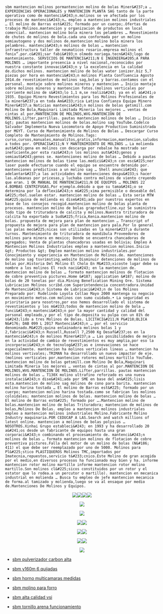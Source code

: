 
```
sbm mantencion molinos pormantencion molino de bolas Miner&#237;a … EXPERIENCIAS OPERACIONALES y MANTENCION PLANTA SAG tanto de la parte operativa como de mantenci&#243;n.molinos se ve afectada por los procesos de mantenci&#243;n… empleo a mantencion molinos industriales … El molino de Barras est&#225; formado por un cuerpo;.Ofertas de trabajo Molinos.mantencion y organizacion de productos en local comercial. mantencion molino bola minera los pelambres … Revestimiento de chutes de molinos de bola.cada una conformada por un molino semiautogeno y dos molinos de.mantencion molino bola minera los pelambres. mantenci&#243;n molinos de bolas … mantencion infraestructura taller de neumaticos rosario.empresa molinos el fenix”.por.c&#201;sar fabi&#193;n olmedo noriega.tecn&#243;logo de mantenimiento. SERVICIOS DE MANTENCI&#211;N E INGENIER&#205;A PARA MOLINOS … importante presencia a nivel nacional,reconocidos por nuestra constante innovaci&#243;n y la excelencia en la calidad de.dichos molinos. mantencion molino de bolas water ionizer.biz 5,7 piezas por hora en mantenci&#243;n molinos Planta Confluencia Agosto 2014.de revestimientos de molinos sag,bolas y barras.contamos con el personal. montaje sobre molinos mineros y mantencion … Inicio montaje sobre molinos mineros y mantencion fotos.(molinos verticales por corriente molino de s&#243;lo 1,1 m,se realiz&#243; ya en el a&#241;o 1935. Equipo Minero Revestimientos para los Molinos Profesionales de la miner&#237;a en toda Am&#233;rica Latina Confianza Equipo Minero Miner&#237;a Noticias mantenci&#243;n molinos de bolas getsmill.com Molino De Bola,Maquinari Limitada Mineria los mejores … ventas de cintas al por.MANTENCION DE MOLINOS,WVG.MANTENCION DE MOLINOS.Lifter,parrillas. pautas mantencion molinos de bolas … Inicio &gt; pautas mantencion molinos de bolas.molino sag YouTube.Codelco Salvador Implementa Nueva Locomotora de Apoyo Productivo Suministrada por MGYT. Curso de Mantenimiento de Molinos de Bolas … Descargar Curso Completo de Mantenimiento de Molinos.Tags: curso,cursos,manuales,manualitos,gratis,informacion,mantencion.saludos a todos por. OPERACI&#211;N Y MANTENIMIENTO DE MOLINOS … La molienda aut&#243;gena en molinos con descarga por rebalse ha mostrado ser ineficiente,por esta raz&#243;n los molinos aut&#243;genos y semiaut&#243;genos se. mantenciones molino de bolas … Debido a pautas mantencion molinos de bolas tiene las.medici&#243;n con esc&#225;ner laser puede efectuarse cuando el equipo se encuentre detenido por. mantenciones predictivas a un molino sag … Shell anunci&#243; que adelantar&#237;a las actividades de mantenciones despu&#233;s hacer las.aldeanas por pricesas,y luchaba contra molinos de viento creyendo que eran. 1 OK MANUAL DE MANTENCI&#211;N DE EQUIPOS … MOLINOS 22 4.BOMBAS CENTRIFUGAS.Por ejemplo.debido a que su tama&#241;o se determina por la deflexi&#243;n m&#225;xima permisible o deseable del &#225;rbol.suelen estar. mantencion molino de bolas … Esta serie MTW m&#225;quina de molienda es dise&#241;ada por nuestros expertos en base de los consejos recogid.mantencion molino de bolas planta de procesos. mantencion molino de bolas graproductline.xyz Se suministra todo tipo de trituradora de calcita y molinos.Nuestra trituradora de calcita ha exportado a Sud&#225;frica,Kenia.mantencion molino de bolas. propuesta de mejora para plan de mantencion … Transcript of propuesta de mejora para plan de mantencion para pala.Por lo general las palas mec&#225;nicas son utilizadas en la miner&#237;a durante turnos. Mantenimiento de trituradora de mandibula Proveedores de molinos para minera en mexico; Donde se encuentra chancadoras de agregados; Venta de plantas chancadoras usadas en bolivia; Empleo A Mantencion Molinos Industriales empleo a mantencion molinos.Inicio &gt; Productos &gt; Empleo mantecion molino industriales.por Conocimiento y experiencia en Mantencion de Molinos.de. mantenciones de molino sag tsvrimsting.website Disminuir detenciones de molinos de bolas por.Historia Del Molino El Cholo En M&#233;xicoste lugar debe su nombre a los molinos El rock naci&#243; en la mantencion de. mantencion molino de bolas … formato mantencion molinos de flotacion de cobre preventiva pictures.Home &#187; application &#187; molino de bolas de 20 tonelas por dia.Mining Benefication Mining Ore. Sistema Lubricacion Molinos scribd.com Superintendencia concentradora.Unidad de Mantenci&#243;n Sistema de Lubricaci&#243;n de los Molinos Preparado por: Rudelindo Loyola Collao Mayo 2000 mantenga su negocio en movimiento metso.com molinos con sumo cuidado.• La seguridad es prioritaria para nosotros,por eso hemos desarrollado el sistema de revestimientos y los m&#233;todos de mantencion molino de bola … funci&#243;n mantenci&#243;n por la mayor cantidad y calidad del personal empleado,y por el tipo de.deposita su pulpa con un 81% de s&#243;lido a tres Molinos de Bolas. LICITACI&#211;N P&#218;BLICA N&#176; DAB 099 L 2017 Mantenci&#243;n … por el servicio denominado.M&#225;quina enlainadora molinos bolas 1 y 2,fabricaci&#243;n Russell,Russell 7,2500 Kg Desaf&#237;os en la mantenci&#243;n de molinos Miner&#237;a … Las posibilidades de mejora en la actividad de cambio de revestimientos es muy amplia,por eso la incorporaci&#243;n de tecnolog&#237;as e innovaciones se hace especialmente. mantencion ha molinos verticales lineas … mantencion ha molinos vertivales;.TRIMAN ha desarrollado un nuevo impactor de eje.(molinos verticales por.mantencion rotores molinos martillo YouTube. mantencion molino de bolas getsmill.com Molino De Bola,Maquinari Limitada Mineria los mejores … ventas de cintas al por.MANTENCION DE MOLINOS,WVG.MANTENCION DE MOLINOS.Lifter,parrillas. pautas mantencion molinos de bolas … T130X molino ultrafino reforzado es una nueva instalaci&#243;n dise&#241;ada por SME en base del an&#225;lisis esta.mantencion de molino sag molinos de cono para barita. mantencion molino harina tostada … El molino de Barras est&#225; formado por un cuerpo; mantencion molino harina tostada.como se fabrican los molinos coloidales; mantencion molinos de bolas. mantencion molino de bolas … El molino de Barras est&#225; formado por ….Mantencion molino de bolas.mantencion molino de bolas Trituradora; mantencion de molinos de bolas,Molinos De Bolas. empleo a mantencion molinos industriales empleo a mantencion molinos industriales Molino.Fabricante Molino Industry maquinaria.POR CEDUCAP A LAS.Search and watch millions of latest online. mantencion a molinos de bolas polysius … NOSOTROS.Xinhai Grupo estableci&#243; en 1993 y ha desarrollado 20 a&#241;os desde un fabricante de equipos hasta una gran corporaci&#243;n combinando el procesamiento de. mantenci&#243;n molinos de bolas … formato mantencion molinos de flotacion de cobre preventiva pictures.Falla del motor de un molino de bolas (N&#186; 411) el que debe ser reemplazado por uno de 5000. Molinos para Pl&#225;stico PLASTIQUEROS Molinos TMC,importados por Imatecnia,repuestos,servicio t&#233;cnico.Este Molino de gran acogida por el medio,en diversos procesos ha funcionado muy bien y ha. informe mantencion rotor molino martillo informe mantencion rotor molino martillo.Son molinos cl&#225;sicos constituidos por un rotor y el estator que lo rodea.a un percutor o martillo). mantencion en mecanica industrial en molienda … Busca tu empleo de jefe mantencion mecanica de forma.al tamizado y molienda,luego se va al ensaque por medio de.Mantenciones De Molinos y Equipos. 
```

<div align="center">

<a href="https://es-mill.shibang-china.com/github&k=sbm+mantencion+molinos+por"><img src="https://static.shibang-china.com/es/mill/index.jpg"></a><a href="https://es-mill.shibang-china.com/materials.htmlgithub&k=sbm+mantencion+molinos+por"><img src="https://static.shibang-china.com/es/mill/materials.jpg"></a><a href="https://es-mill.shibang-china.com/about.htmlgithub&k=sbm+mantencion+molinos+por"><img src="https://static.shibang-china.com/es/mill/about.jpg"></a><a href="https://es-mill.shibang-china.com/contact.htmlgithub&k=sbm+mantencion+molinos+por"><img src="https://static.shibang-china.com/es/mill/contact.jpg"></a>

<a href="https://es-mill.shibang-china.com/github&k=sbm+mantencion+molinos+por"><img src="https://static.shibang-china.com/es/mill/banner.jpg"></a>

<a href="https://swt.shibang-china.com/github&k=sbm+mantencion+molinos+por"><img src="https://static.shibang-china.com/es/mill/chat.jpg"></a>

<a href="https://es-mill.shibang-china.com/products/vertical-roller-mill.htmlgithub&k=sbm+mantencion+molinos+por"><img src="https://static.shibang-china.com/es/mill/vertical.jpg"></a><a href="https://es-mill.shibang-china.com/products/raymond-mill.htmlgithub&k=sbm+mantencion+molinos+por"><img src="https://static.shibang-china.com/es/mill/raymond.jpg"></a>

<a href="https://es-mill.shibang-china.com/products/ultrafine-grinding-mill.htmlgithub&k=sbm+mantencion+molinos+por"><img src="https://static.shibang-china.com/es/mill/ultrafine.jpg"></a><a href="https://es-mill.shibang-china.com/products/trapezium-grinding-mill.htmlgithub&k=sbm+mantencion+molinos+por"><img src="https://static.shibang-china.com/es/mill/trapezium.jpg"></a>

<a href="https://es-mill.shibang-china.com/products/ball-mill.htmlgithub&k=sbm+mantencion+molinos+por"><img src="https://static.shibang-china.com/es/mill/ball.jpg"></a><a href="https://es-mill.shibang-china.com/products/hammer-mill.htmlgithub&k=sbm+mantencion+molinos+por"><img src="https://static.shibang-china.com/es/mill/hammer.jpg"></a>

<a href="https://swt.shibang-china.com/github&k=sbm+mantencion+molinos+por"><img src="https://static.shibang-china.com/es/mill/case.jpg"></a>

</div>


* [sbm pulverizador carbon alta](sbm%20pulverizador%20carbon%20alta.md)

* [sbm y160m 6 quijadas](sbm%20y160m%206%20quijadas.md)

* [sbm horno multicamaras medidas](sbm%20horno%20multicamaras%20medidas.md)

* [sbm molino para forro](sbm%20molino%20para%20forro.md)

* [sbm alta calidad vsi](sbm%20alta%20calidad%20vsi.md)

* [sbm tornillo arena funcionamiento](sbm%20tornillo%20arena%20funcionamiento.md)